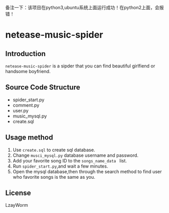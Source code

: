 备注一下：该项目在python3,ubuntu系统上面运行成功！在python2上面，会报错！

# netease-music-spider


## Introduction
`netease-music-spider` is a sipder that you can find beautiful girlfiend or handsome boyfriend.


## Source Code Structure
- spider_start.py     
- comment.py
- user.py
- music_mysql.py
- create.sql


## Usage method

1. Use `create.sql` to create sql database.
2. Change `musci_mysql.py` database username and password.
3. Add your favorite song ID to the `songs_name_data ` list.
4. Run `spider_start.py`,and wait a few minutes.
5. Open the mysql database,then through the search method to find  user who favorite songs is the same as you.



## License

LzayWorm
